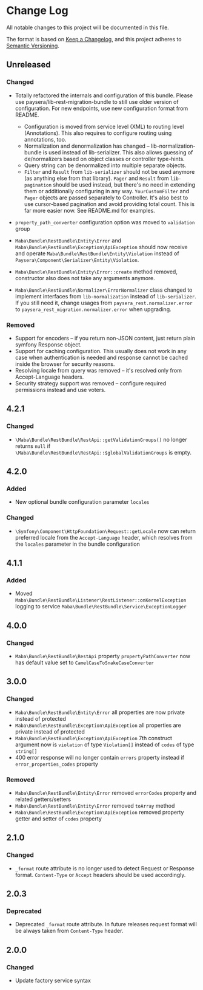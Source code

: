 # Change Log
All notable changes to this project will be documented in this file.

The format is based on [Keep a Changelog](https://keepachangelog.com/en/1.0.0/),
and this project adheres to [Semantic Versioning](https://semver.org/spec/v2.0.0.html).

## Unreleased
### Changed
- Totally refactored the internals and configuration of this bundle. Please use paysera/lib-rest-migration-bundle
to still use older version of configuration. For new endpoints, use new configuration format from README.

  - Configuration is moved from service level (XML) to routing level (Annotations). This also requires
  to configure routing using annotations, too.
  - Normalization and denormalization has changed – lib-normalization-bundle is used instead of lib-serializer.
  This also allows guessing of de/normalizers based on object classes or controller type-hints.
  - Query string can be denormalized into multiple separate objects.
  - `Filter` and `Result` from `lib-serializer` should not be used anymore (as anything else from that library).
  `Pager` and `Result` from `lib-pagination` should be used instead, but there's no need in extending them
  or additionally configuring in any way. `YourCustomFilter` and `Pager` objects are passed separately to Controller.
  It's also best to use cursor-based pagination and avoid providing total count. This is far more easier now.
  See README.md for examples.
  
- `property_path_converter` configuration option was moved to `validation` group

- `Maba\Bundle\RestBundle\Entity\Error` and `Maba\Bundle\RestBundle\Exception\ApiException`
should now receive and operate `Maba\Bundle\RestBundle\Entity\Violation` instead of 
`Paysera\Component\Serializer\Entity\Violation`.

- `Maba\Bundle\RestBundle\Entity\Error::create` method removed, constructor also does not take
any arguments anymore.

- `Maba\Bundle\RestBundle\Normalizer\ErrorNormalizer` class changed to implement interfaces from
`lib-normalization` instead of `lib-serializer`. If you still need it, change usages from
`paysera_rest.normalizer.error` to `paysera_rest_migration.normalizer.error` when upgrading.

### Removed
- Support for encoders – if you return non-JSON content, just return plain symfony Response object.
- Support for caching configuration. This usually does not work in any case when authentication is needed
and response cannot be cached inside the browser for security reasons.
- Resolving locale from query was removed – it's resolved only from Accept-Language headers.
- Security strategy support was removed – configure required permissions instead and use voters.

## 4.2.1
### Changed
- `\Maba\Bundle\RestBundle\RestApi::getValidationGroups()` no longer returns `null` if `\Maba\Bundle\RestBundle\RestApi::$globalValidationGroups` is empty.

## 4.2.0
### Added
- New optional bundle configuration parameter `locales`

### Changed
- `\Symfony\Component\HttpFoundation\Request::getLocale` now can return preferred locale from the `Accept-Language` header, which resolves from the `locales` parameter in the bundle configuration

## 4.1.1
### Added
- Moved `Maba\Bundle\RestBundle\Listener\RestListener::onKernelException` logging to service `Maba\Bundle\RestBundle\Service\ExceptionLogger`

## 4.0.0
###  Changed
- `Maba\Bundle\RestBundle\RestApi` property `propertyPathConverter` now has default value set to `CamelCaseToSnakeCaseConverter`

## 3.0.0
### Changed 
- `Maba\Bundle\RestBundle\Entity\Error` all properties are now private instead of protected
- `Maba\Bundle\RestBundle\Exception\ApiException` all properties are private instead of protected
- `Maba\Bundle\RestBundle\Exception\ApiException` 7th construct argument now is `violation` of type `Violation[]` instead of `codes` of type `string[]`
- 400 error response will no longer contain `errors` property instead if `error_properties_codes` property
### Removed
- `Maba\Bundle\RestBundle\Entity\Error` removed `errorCodes` property and related getters/setters
- `Maba\Bundle\RestBundle\Entity\Error` removed `toArray` method
- `Maba\Bundle\RestBundle\Exception\ApiException` removed property getter and setter of `codes` property

## 2.1.0
### Changed
- `_format` route attribute is no longer used to detect Request or Response format. 
`Content-Type` or `Accept` headers should be used accordingly. 

## 2.0.3
### Deprecated
- Deprecated `_format` route attribute. In future releases request format will be always taken from `Content-Type` header.

## 2.0.0
### Changed
- Update factory service syntax
